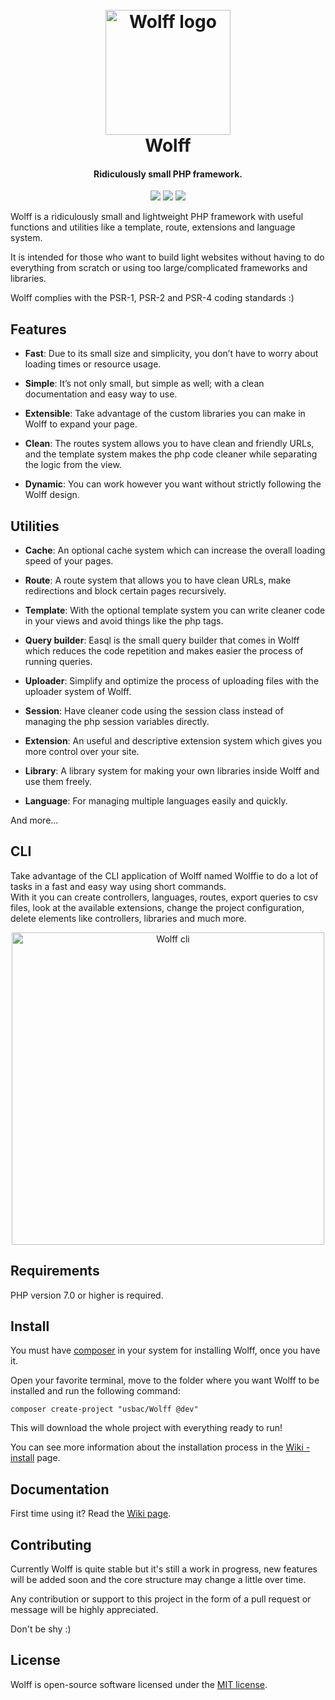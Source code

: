 <h1 align="center">
  <br>
  <img src="http://usbac.com.ve/wp-content/uploads/2019/04/wolff-small.png" alt="Wolff logo" width="200">
  <br>
  Wolff
  <br>
</h1>

<h4 align="center">Ridiculously small PHP framework.</h4>

<p align="center">
<img src="https://img.shields.io/badge/stability-stable-green.svg"> <img src="https://img.shields.io/badge/version-0.9.8.6-blue.svg"> <img src="https://img.shields.io/badge/license-MIT-orange.svg">
</p>

Wolff is a ridiculously small and lightweight PHP framework with useful functions and utilities like a template, route, extensions and language system. 

It is intended for those who want to build light websites without having to do everything from scratch or using too large/complicated frameworks and libraries.

Wolff complies with the PSR-1, PSR-2 and PSR-4 coding standards :)

## Features

* **Fast**: Due to its small size and simplicity, you don’t have to worry about loading times or resource usage.

* **Simple**: It’s not only small, but simple as well; with a clean documentation and easy way to use.

* **Extensible**: Take advantage of the custom libraries you can make in Wolff to expand your page.

* **Clean**: The routes system allows you to have clean and friendly URLs, and the template system makes the php code cleaner while separating the logic from the view.

* **Dynamic**: You can work however you want without strictly following the Wolff design.

## Utilities

* **Cache**: An optional cache system which can increase the overall loading speed of your pages.

* **Route**: A route system that allows you to have clean URLs, make redirections and block certain pages recursively.

* **Template**: With the optional template system you can write cleaner code in your views and avoid things like the php tags.

* **Query builder**: Easql is the small query builder that comes in Wolff which reduces the code repetition and makes easier the process of running queries.

* **Uploader**: Simplify and optimize the process of uploading files with the uploader system of Wolff.

* **Session**: Have cleaner code using the session class instead of managing the php session variables directly.

* **Extension**: An useful and descriptive extension system which gives you more control over your site.

* **Library**: A library system for making your own libraries inside Wolff and use them freely.

* **Language**: For managing multiple languages easily and quickly.

And more...

## CLI

Take advantage of the CLI application of Wolff named Wolffie to do a lot of tasks in a fast and easy way using short commands.<br>
With it you can create controllers, languages, routes, export queries to csv files, look at the available extensions, change the project configuration, delete elements like controllers, libraries and much more.

<p align="center">
<img src="http://usbac.com.ve/wp-content/uploads/2019/05/wolffie-cli2-min.PNG" alt="Wolff cli" width="500">
</p>

## Requirements

PHP version 7.0 or higher is required.

## Install

You must have [composer](https://getcomposer.org/) in your system for installing Wolff, once you have it.

Open your favorite terminal, move to the folder where you want Wolff to be installed and run the following command:

```
composer create-project "usbac/Wolff @dev"
```

This will download the whole project with everything ready to run!

You can see more information about the installation process in the [Wiki - install](https://github.com/Usbac/Wolff/wiki/Installation) page.

## Documentation

First time using it? Read the [Wiki page](https://github.com/Usbac/Wolff/wiki).

## Contributing

Currently Wolff is quite stable but it's still a work in progress, new features will be added soon and the core structure may change a little over time.

Any contribution or support to this project in the form of a pull request or message will be highly appreciated.

Don't be shy :)

## License

Wolff is open-source software licensed under the [MIT license](https://github.com/Usbac/Wolff/blob/master/LICENSE).